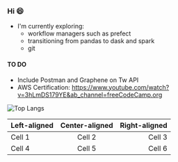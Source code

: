 ### Hi 😄
- I'm currently exploring:
  -  workflow managers such as prefect
  -  transitioning from pandas to dask and spark
  -  git

#### TO DO
- Include Postman and Graphene on Tw API
- AWS Certification: https://www.youtube.com/watch?v=3hLmDS179YE&ab_channel=freeCodeCamp.org

![Top Langs](https://github-readme-stats.vercel.app/api/top-langs/?username=lmao420blazeit&layout=compact)

| Left-aligned | Center-aligned | Right-aligned |
| :----------- | :------------: | ------------: |
| Cell 1       |    Cell 2      |        Cell 3 |
| Cell 4       |    Cell 5      |        Cell 6 |

<!--
**lmao420blazeit/lmao420blazeit** is a ✨ _special_ ✨ repository because its `README.md` (this file) appears on your GitHub profile.

Here are some ideas to get you started:

- 🔭 I’m currently working on ...
- 🌱 I’m currently learning ...
- 👯 I’m looking to collaborate on ...
- 🤔 I’m looking for help with ...
- 💬 Ask me about ...
- 📫 How to reach me: ...
- 😄 Pronouns: ...
- ⚡ Fun fact: ...
-->
